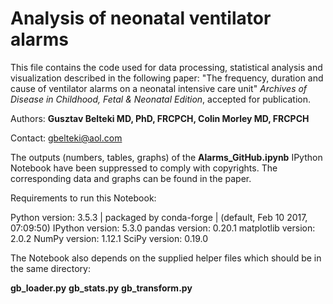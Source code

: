 # Analysis of neonatal ventilator alarms


This file contains the code used for data processing, statistical analysis and visualization described in the following paper: "The frequency, duration and cause of ventilator alarms on a neonatal intensive care unit" _Archives of Disease in Childhood, Fetal & Neonatal Edition_, accepted for publication.


Authors: **Gusztav Belteki MD, PhD, FRCPCH, Colin Morley MD, FRCPCH**


Contact: gbelteki@aol.com


The outputs (numbers, tables, graphs) of the **Alarms_GitHub.ipynb** IPython Notebook have been suppressed to comply with copyrights. The corresponding data and graphs can be found in the paper.


Requirements to run this Notebook:

Python version: 3.5.3 | packaged by conda-forge | (default, Feb 10 2017, 07:09:50) 
IPython version: 5.3.0
pandas version: 0.20.1
matplotlib version: 2.0.2
NumPy version: 1.12.1
SciPy version: 0.19.0


The Notebook also depends on the supplied helper files which should be in the same directory:

**gb_loader.py**
**gb_stats.py**
**gb_transform.py**
